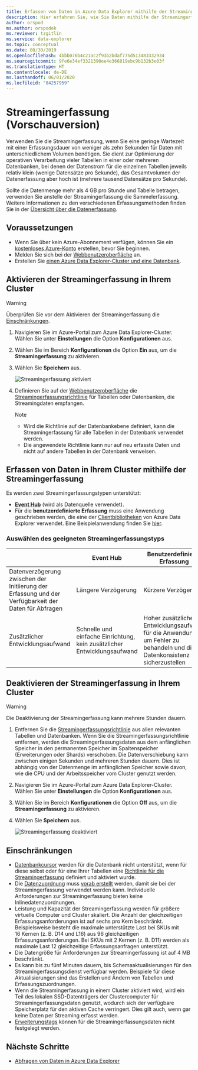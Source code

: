 ```yaml
---
title: Erfassen von Daten in Azure Data Explorer mithilfe der Streamingerfassung
description: Hier erfahren Sie, wie Sie Daten mithilfe der Streamingerfassung in Azure Data Explorer erfassen (laden).
author: orspod
ms.author: orspodek
ms.reviewer: tzgitlin
ms.service: data-explorer
ms.topic: conceptual
ms.date: 08/30/2019
ms.openlocfilehash: 4bbb076b4c21ac2f93b2bdaf775d513483332934
ms.sourcegitcommit: 9fe6e34ef3321390ee4e366819ebc9b132b3e03f
ms.translationtype: HT
ms.contentlocale: de-DE
ms.lasthandoff: 06/01/2020
ms.locfileid: "84257959"
---
```

# <a name="streaming-ingestion-preview"></a>Streamingerfassung (Vorschauversion)

Verwenden Sie die Streamingerfassung, wenn Sie eine geringe Wartezeit mit einer Erfassungsdauer von weniger als zehn Sekunden für Daten mit unterschiedlichem Volumen benötigen. Sie dient zur Optimierung der operativen Verarbeitung vieler Tabellen in einer oder mehreren Datenbanken, bei denen der Datenstrom für die einzelnen Tabellen jeweils relativ klein (wenige Datensätze pro Sekunde), das Gesamtvolumen der Datenerfassung aber hoch ist (mehrere tausend Datensätze pro Sekunde). 

Sollte die Datenmenge mehr als 4 GB pro Stunde und Tabelle betragen, verwenden Sie anstelle der Streamingerfassung die Sammelerfassung. Weitere Informationen zu den verschiedenen Erfassungsmethoden finden Sie in der [Übersicht über die Datenerfassung](ingest-data-overview.md).

## <a name="prerequisites"></a>Voraussetzungen

* Wenn Sie über kein Azure-Abonnement verfügen, können Sie ein [kostenloses Azure-Konto](https://azure.microsoft.com/free/) erstellen, bevor Sie beginnen.
* Melden Sie sich bei der [Webbenutzeroberfläche](https://dataexplorer.azure.com/) an.
* Erstellen Sie [einen Azure Data Explorer-Cluster und eine Datenbank](create-cluster-database-portal.md).

## <a name="enable-streaming-ingestion-on-your-cluster"></a>Aktivieren der Streamingerfassung in Ihrem Cluster

> [!WARNING]
> Überprüfen Sie vor dem Aktivieren der Streamingerfassung die [Einschränkungen](#limitations).

1. Navigieren Sie im Azure-Portal zum Azure Data Explorer-Cluster. Wählen Sie unter **Einstellungen** die Option **Konfigurationen** aus. 
1. Wählen Sie im Bereich **Konfigurationen** die Option **Ein** aus, um die **Streamingerfassung** zu aktivieren.
1. Wählen Sie **Speichern** aus.
 
    ![Streamingerfassung aktiviert](media/ingest-data-streaming/streaming-ingestion-on.png)
 
1. Definieren Sie auf der [Webbenutzeroberfläche](https://dataexplorer.azure.com/) die [Streamingerfassungsrichtlinie](kusto/management/streamingingestionpolicy.md) für Tabellen oder Datenbanken, die Streamingdaten empfangen. 

    > [!NOTE]
    > * Wird die Richtlinie auf der Datenbankebene definiert, kann die Streamingerfassung für alle Tabellen in der Datenbank verwendet werden.
    > * Die angewendete Richtlinie kann nur auf neu erfasste Daten und nicht auf andere Tabellen in der Datenbank verweisen.

## <a name="use-streaming-ingestion-to-ingest-data-to-your-cluster"></a>Erfassen von Daten in Ihrem Cluster mithilfe der Streamingerfassung

Es werden zwei Streamingerfassungstypen unterstützt:

* [**Event Hub**](ingest-data-event-hub.md) (wird als Datenquelle verwendet).
* Für die **benutzerdefinierte Erfassung** muss eine Anwendung geschrieben werden, die eine der [Clientbibliotheken](kusto/api/client-libraries.md) von Azure Data Explorer verwendet. Eine Beispielanwendung finden Sie [hier](https://github.com/Azure/azure-kusto-samples-dotnet/tree/master/client/StreamingIngestionSample).

### <a name="choose-the-appropriate-streaming-ingestion-type"></a>Auswählen des geeigneten Streamingerfassungstyps

|   |Event Hub  |Benutzerdefinierte Erfassung  |
|---------|---------|---------|
|Datenverzögerung zwischen der Initiierung der Erfassung und der Verfügbarkeit der Daten für Abfragen   |    Längere Verzögerung     |   Kürzere Verzögerung      |
|Zusätzlicher Entwicklungsaufwand    |   Schnelle und einfache Einrichtung, kein zusätzlicher Entwicklungsaufwand    |   Hoher zusätzlicher Entwicklungsaufwand für die Anwendung, um Fehler zu behandeln und die Datenkonsistenz sicherzustellen     |

## <a name="disable-streaming-ingestion-on-your-cluster"></a>Deaktivieren der Streamingerfassung in Ihrem Cluster

> [!WARNING]
> Die Deaktivierung der Streamingerfassung kann mehrere Stunden dauern.

1. Entfernen Sie die [Streamingerfassungsrichtlinie](kusto/management/streamingingestionpolicy.md) aus allen relevanten Tabellen und Datenbanken. Wenn Sie die Streamingerfassungsrichtlinie entfernen, werden die Streamingerfassungsdaten aus dem anfänglichen Speicher in den permanenten Speicher im Spaltenspeicher (Erweiterungen oder Shards) verschoben. Die Datenverschiebung kann zwischen einigen Sekunden und mehreren Stunden dauern. Dies ist abhängig von der Datenmenge im anfänglichen Speicher sowie davon, wie die CPU und der Arbeitsspeicher vom Cluster genutzt werden.
1. Navigieren Sie im Azure-Portal zum Azure Data Explorer-Cluster. Wählen Sie unter **Einstellungen** die Option **Konfigurationen** aus.
1. Wählen Sie im Bereich **Konfigurationen** die Option **Off** aus, um die **Streamingerfassung** zu aktivieren.
1. Wählen Sie **Speichern** aus.

    ![Streamingerfassung deaktiviert](media/ingest-data-streaming/streaming-ingestion-off.png)

## <a name="limitations"></a>Einschränkungen

* [Datenbankcursor](kusto/management/databasecursor.md) werden für die Datenbank nicht unterstützt, wenn für diese selbst oder für eine Ihrer Tabellen eine [Richtlinie für die Streamingerfassung](kusto/management/streamingingestionpolicy.md) definiert und aktiviert wurde.
* Die [Datenzuordnung](kusto/management/mappings.md) muss [vorab erstellt](kusto/management/create-ingestion-mapping-command.md) werden, damit sie bei der Streamingerfassung verwendet werden kann. Individuelle Anforderungen zur Streamingerfassung bieten keine Inlinedatenzuordnungen.
* Leistung und Kapazität der Streamingerfassung werden für größere virtuelle Computer und Cluster skaliert. Die Anzahl der gleichzeitigen Erfassungsanforderungen ist auf sechs pro Kern beschränkt. Beispielsweise besteht die maximale unterstützte Last bei SKUs mit 16 Kernen (z. B. D14 und L16) aus 96 gleichzeitigen Erfassungsanforderungen. Bei SKUs mit 2 Kernen (z. B. D11) werden als maximale Last 12 gleichzeitige Erfassungsanfragen unterstützt.
* Die Datengröße für Anforderungen zur Streamingerfassung ist auf 4 MB beschränkt.
* Es kann bis zu fünf Minuten dauern, bis Schemaaktualisierungen für den Streamingerfassungsdienst verfügbar werden. Beispiele für diese Aktualisierungen sind das Erstellen und Ändern von Tabellen und Erfassungszuordnungen. 
* Wenn die Streamingerfassung in einem Cluster aktiviert wird, wird ein Teil des lokalen SSD-Datenträgers der Clustercomputer für Streamingerfassungsdaten genutzt, wodurch sich der verfügbare Speicherplatz für den aktiven Cache verringert. Dies gilt auch, wenn gar keine Daten per Streaming erfasst werden.
* [Erweiterungstags](kusto/management/extents-overview.md#extent-tagging) können für die Streamingerfassungsdaten nicht festgelegt werden.

## <a name="next-steps"></a>Nächste Schritte

* [Abfragen von Daten in Azure Data Explorer](web-query-data.md)
